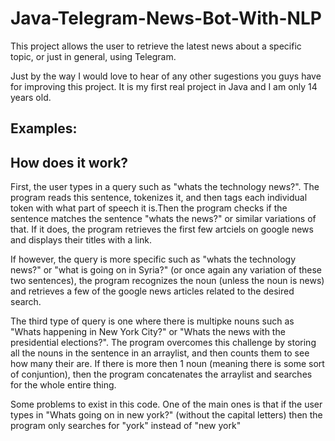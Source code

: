 # Java-Telegram-News-Bot-With-NLP
This project allows the user to retrieve the latest news about a specific topic, or just in general, using Telegram.

Just by the way I would love to hear of any other sugestions you guys have for improving this project. It is my first real project in Java and I am only 14 years old.

## Examples:


## How does it work?

First, the user types in a query such as "whats the technology news?". The program reads this sentence, tokenizes it, and then tags each individual token with what part of speech it is.Then the program checks if the sentence matches the sentence "whats the news?" or similar variations of that. If it does, the program retrieves the first few artciels on google news and displays their titles with a link.

If however, the query is more specific such as "whats the technology news?" or "what is going on in Syria?" (or once again any variation of these two sentences), the program recognizes the noun (unless the noun is news) and retrieves a few of the google news articles related to the desired search. 

The third type of query is one where there is multipke nouns such as "Whats happening in New York City?" or "Whats the news with the presidential elections?". The program overcomes this challenge by storing all the nouns in the sentence in an arraylist, and then counts them to see how many their are. If there is more then 1 noun (meaning there is some sort of conjuntion), then the program concatenates the arraylist and searches for the whole entire thing.


Some problems to exist in this code. One of the main ones is that if the user types in "Whats going on in new york?" (without the capital letters) then the program only searches for "york" instead of "new york"

